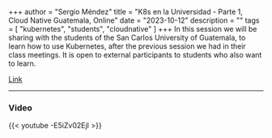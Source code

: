 +++
author = "Sergio Méndez"
title = "K8s en la Universidad - Parte 1, Cloud Native Guatemala, Online"
date = "2023-10-12"
description = ""
tags = [
    "kubernetes",
    "students",
    "cloudnative"
]
+++
In this session we will be sharing with the students of the San Carlos University of Guatemala, to learn how to use Kubernetes, after the previous session we had in their class meetings. It is open to external participants to students who also want to learn.

[Link](https://community.cncf.io/events/details/cncf-cloud-native-guatemala-presents-k8s-en-la-universidad-parte-1/)
<!--more-->
---
### Video

{{< youtube -E5iZv02EjI >}}